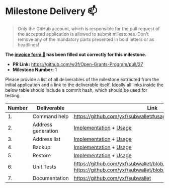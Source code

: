 # Milestone Delivery :mailbox:

> Only the GitHub account, which is responsible for the pull request of the accepted application is allowed to submit milestones. Don't remove any of the mandatory parts presented in bold letters or as headlines!

**The [invoice form :pencil:](https://forms.gle/8Wx7nxtq8fKrsuEz8) has been filled out correctly for this milestone.**

- **PR Link:** https://github.com/w3f/Open-Grants-Program/pull/27
- **Milestone Number:** 1

Please provide a list of all deliverables of the milestone extracted from the initial application and a link to the deliverable itself. Ideally all links inside the below table should include a commit hash, which should be used for testing.

| Number | Deliverable        | Link                                                                                                                                     | Notes |
| ------ | ------------------ | ---------------------------------------------------------------------------------------------------------------------------------------- | ----- |
| 1.     | Command help       | https://github.com/yxf/subwallet#usage                                                                                                   |
| 2.     | Address generation | [Implementation](https://github.com/yxf/subwallet/blob/master/src/main.rs#L23) + [Usage](https://github.com/yxf/subwallet#getnewaddress) |
| 3.     | Address list       | [Implementation](https://github.com/yxf/subwallet/blob/master/src/main.rs#L37) + [Usage](https://github.com/yxf/subwallet#listaddresses) |
| 4.     | Backup             | [Implementation](https://github.com/yxf/subwallet/blob/master/src/main.rs#L63) + [Usage](https://github.com/yxf/subwallet#backup)        |
| 5.     | Restore            | [Implementation](https://github.com/yxf/subwallet/blob/master/src/main.rs#L43) + [Usage](https://github.com/yxf/subwallet#backup)        |
| 6.     | Unit Tests         | https://github.com/yxf/subwallet/blob/master/src/keystore.rs#L75 <br> https://github.com/yxf/subwallet/blob/master/src/wallet.rs#L130    |
| 7.     | Documentation      | https://github.com/yxf/subwallet                                                                                                         |
